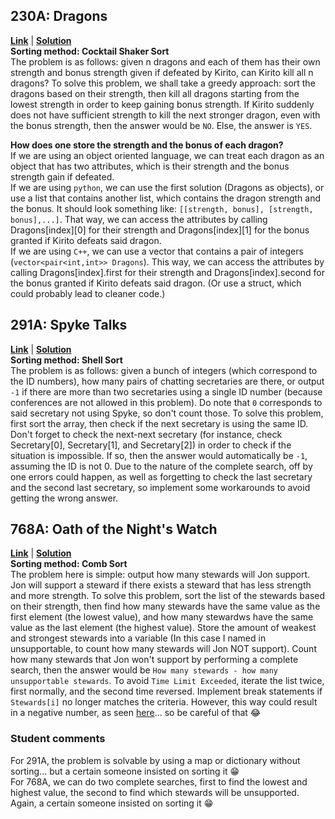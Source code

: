 ## 230A: Dragons
[**Link**](http://codeforces.com/contest/230/problem/A) | [**Solution**](http://codeforces.com/contest/230/submission/42668458)\
**Sorting method: Cocktail Shaker Sort**\
The problem is as follows: given n dragons and each of them has their own strength and bonus strength given if defeated by Kirito, can Kirito kill all n dragons? To solve this problem, we shall take a greedy approach: sort the dragons based on their strength, then kill all dragons starting from the lowest strength in order to keep gaining bonus strength. If Kirito suddenly does not have sufficient strength to kill the next stronger dragon, even with the bonus strength, then the answer would be `NO`. Else, the answer is `YES`.  
  
**How does one store the strength and the bonus of each dragon?**\
If we are using an object oriented language, we can treat each dragon as an object that has two attributes, which is their strength and the bonus strength gain if defeated.\
If we are using `python`, we can use the first solution (Dragons as objects), or use a list that contains another list, which contains the dragon strength and the bonus. It should look something like: `[[strength, bonus], [strength, bonus],...]`. That way, we can access the attributes by calling Dragons[index][0] for their strength and Dragons[index][1] for the bonus granted if Kirito defeats said dragon.\
If we are using `C++`, we can use a vector that contains a pair of integers (`vector<pair<int,int>> Dragons`). This way, we can access the attributes by calling Dragons[index].first for their strength and Dragons[index].second for the bonus granted if Kirito defeats said dragon. (Or use a struct, which could probably lead to cleaner code.)

## 291A: Spyke Talks
[**Link**](http://codeforces.com/contest/291/problem/A) | [**Solution**](http://codeforces.com/contest/291/submission/42706762)\
**Sorting method: Shell Sort**\
The problem is as follows: given a bunch of integers (which correspond to the ID numbers), how many pairs of chatting secretaries are there, or output `-1` if there are more than two secretaries using a single ID number (because conferences are not allowed in this problem). Do note that `0` corresponds to said secretary not using Spyke, so don't count those. To solve this problem, first sort the array, then check if the next secretary is using the same ID. Don't forget to check the next-next secretary (for instance, check Secretary[0], Secretary[1], and Secretary[2]) in order to check if the situation is impossible. If so, then the answer would automatically be `-1`, assuming the ID is not 0. Due to the nature of the complete search, off by one errors could happen, as well as forgetting to check the last secretary and the second last secretary, so implement some workarounds to avoid getting the wrong answer.
## 768A: Oath of the Night's Watch
[**Link**](http://codeforces.com/contest/768/problem/A) | [**Solution**](http://codeforces.com/contest/768/submission/42706840)\
**Sorting method: Comb Sort**\
The problem here is simple: output how many stewards will Jon support. Jon will support a steward if there exists a steward that has less strength and more strength. To solve this problem, sort the list of the stewards based on their strength, then find how many stewards have the same value as the first element (the lowest value), and how many stewardws have the same value as the last element (the highest value). Store the amount of weakest and strongest stewards into a variable (In this case I named in unsupportable, to count how many stewards will Jon NOT support). Count how many stewards that Jon won't support by performing a complete search, then the answer would be `How many stewards - how many unsupportable stewards`. To avoid `Time Limit Exceeded`, iterate the list twice, first normally, and the second time reversed. Implement break statements if `Stewards[i]` no longer matches the criteria. However, this way could result in a negative number, as seen [here](http://codeforces.com/contest/768/submission/42666771)... so be careful of that 😂

### Student comments
For 291A, the problem is solvable by using a map or dictionary without sorting... but a certain someone insisted on sorting it 😁\
For 768A, we can do two complete searches, first to find the lowest and highest value, the second to find which stewards will be unsupported. Again, a certain someone insisted on sorting it 😁
